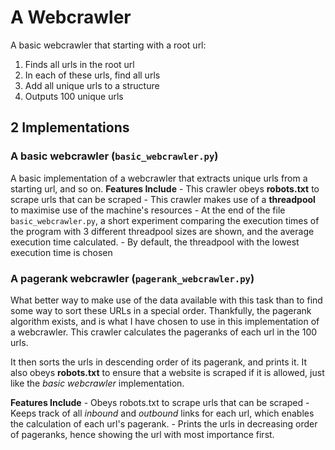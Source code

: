 # A Webcrawler

A basic webcrawler that starting with a root url:
1. Finds all urls in the root url
2. In each of these urls, find all urls
3. Add all unique urls to a structure
4. Outputs 100 unique urls

## 2 Implementations

### A basic webcrawler (`basic_webcrawler.py`)
A basic implementation of a webcrawler that extracts unique urls from a starting url, and so on. 
**Features Include**
    - This crawler obeys **robots.txt** to scrape urls that can be scraped
    - This crawler makes use of a **threadpool** to maximise use of the machine's resources
    - At the end of the file `basic_webcrawler.py`, a short experiment comparing the execution times of the program with 3 different threadpool sizes are shown, and the average execution time calculated.
    - By default, the threadpool with the lowest execution time is chosen


### A pagerank webcrawler (`pagerank_webcrawler.py`)
What better way to make use of the data available with this task than to find
some way to sort these URLs in a special order. Thankfully, the pagerank algorithm exists, and is what I have chosen to use in this implementation of a webcrawler. This crawler calculates the pageranks of each url in the 100 urls. 

It then sorts the urls in descending order of its pagerank, and prints it. It also obeys **robots.txt** to ensure that a website is scraped if it is allowed, just like the *basic webcrawler* implementation.

**Features Include**
    - Obeys robots.txt to scrape urls that can be scraped
    - Keeps track of all *inbound* and *outbound* links for each url, which enables the calculation of each url's pagerank.
    - Prints the urls in decreasing order of pageranks, hence showing the url with most importance first.
